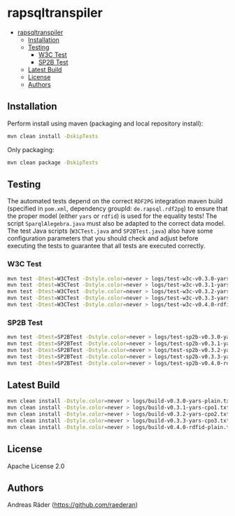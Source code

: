 # rapsqltranspiler

- [rapsqltranspiler](#rapsqltranspiler)
  - [Installation](#installation)
  - [Testing](#testing)
    - [W3C Test](#w3c-test)
    - [SP2B Test](#sp2b-test)
  - [Latest Build](#latest-build)
  - [License](#license)
  - [Authors](#authors)

## Installation

Perform install using maven (packaging and local repository install):

```bash
mvn clean install -DskipTests
```

Only packaging:

```bash
mvn clean package -DskipTests
```

## Testing

The automated tests depend on the correct `RDF2PG` integration maven build (specified in `pom.xml`, dependency groupId: `de.rapsql.rdf2pg`) to ensure that the proper model (either `yars` or `rdfid`) is used for the equality tests! The script `SparqlAlegebra.java` must also be adapted to the correct data model. The test Java scripts (`W3CTest.java` and `SP2BTest.java`) also have some configuration parameters that you should check and adjust before executing the tests to guarantee that all tests are executed correctly.

### W3C Test

```bash
mvn test -Dtest=W3CTest -Dstyle.color=never > logs/test-w3c-v0.3.0-yars-plain.txt
mvn test -Dtest=W3CTest -Dstyle.color=never > logs/test-w3c-v0.3.1-yars-cpo1.txt
mvn test -Dtest=W3CTest -Dstyle.color=never > logs/test-w3c-v0.3.2-yars-cpo2.txt
mvn test -Dtest=W3CTest -Dstyle.color=never > logs/test-w3c-v0.3.3-yars-cpo3.txt
mvn test -Dtest=W3CTest -Dstyle.color=never > logs/test-w3c-v0.4.0-rdfid-plain.txt
```

### SP2B Test

```bash
mvn test -Dtest=SP2BTest -Dstyle.color=never > logs/test-sp2b-v0.3.0-yars-plain.txt
mvn test -Dtest=SP2BTest -Dstyle.color=never > logs/test-sp2b-v0.3.1-yars-cpo1.txt
mvn test -Dtest=SP2BTest -Dstyle.color=never > logs/test-sp2b-v0.3.2-yars-cpo2.txt
mvn test -Dtest=SP2BTest -Dstyle.color=never > logs/test-sp2b-v0.3.3-yars-cpo3.txt
mvn test -Dtest=SP2BTest -Dstyle.color=never > logs/test-sp2b-v0.4.0-rdfid-plain.txt
```

## Latest Build

```bash
mvn clean install -Dstyle.color=never > logs/build-v0.3.0-yars-plain.txt
mvn clean install -Dstyle.color=never > logs/build-v0.3.1-yars-cpo1.txt
mvn clean install -Dstyle.color=never > logs/build-v0.3.2-yars-cpo2.txt
mvn clean install -Dstyle.color=never > logs/build-v0.3.3-yars-cpo3.txt
mvn clean install -Dstyle.color=never > logs/build-v0.4.0-rdfid-plain.txt
```

## License

Apache License 2.0

## Authors

Andreas Räder (<https://github.com/raederan>)
